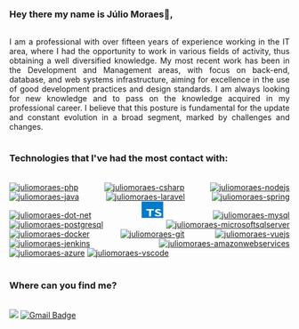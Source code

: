 ### Hey there my name is Júlio Moraes👋,

<p style="text-align: justify; padding: 15px 0px">I am a professional with over fifteen years of experience working in the IT area, where I had the opportunity to work in various fields of activity, thus obtaining a well diversified knowledge. My most recent work has been in the Development and Management areas, with focus on back-end, database, and web systems infrastructure, aiming for excellence in the use of good development practices and design standards. I am always looking for new knowledge and to pass on the knowledge acquired in my professional career. I believe that this posture is fundamental for the update and constant evolution in a broad segment, marked by challenges and changes.</p>

### Technologies that I've had the most contact with:

<div>
  <div style="display: block; text-align: justify"><br>
    <a href="https://github.com/juliomoraes"><img alt="juliomoraes-php" height="30" width="40" src="https://cdn.jsdelivr.net/gh/devicons/devicon/icons/php/php-original.svg"></a>
    <a href="https://github.com/juliomoraes"><img alt="juliomoraes-csharp" height="30" width="40" src="https://cdn.jsdelivr.net/gh/devicons/devicon/icons/csharp/csharp-original.svg"></a>
    <a href="https://github.com/juliomoraes"><img alt="juliomoraes-nodejs" height="30" width="40" src="https://cdn.jsdelivr.net/gh/devicons/devicon/icons/nodejs/nodejs-original.svg"></a>
    <a href="https://github.com/juliomoraes"><img alt="juliomoraes-java" height="30" width="40" src="https://cdn.jsdelivr.net/gh/devicons/devicon/icons/java/java-original.svg"></a>
    <a href="https://github.com/juliomoraes"><img alt="juliomoraes-laravel" height="30" width="40" src="https://cdn.jsdelivr.net/gh/devicons/devicon/icons/laravel/laravel-plain.svg"></a>
    <a href="https://github.com/juliomoraes"><img alt="juliomoraes-spring" height="30" width="40" src="https://cdn.jsdelivr.net/gh/devicons/devicon/icons/spring/spring-original.svg"></a>
    <a href="https://github.com/juliomoraes"><img alt="juliomoraes-dot-net" height="30" width="40" src="https://cdn.jsdelivr.net/gh/devicons/devicon/icons/dot-net/dot-net-original.svg"></a>
    <a href="https://github.com/juliomoraes"><img alt="juliomoraes-typescript" height="30" width="40" src="https://raw.githubusercontent.com/devicons/devicon/master/icons/typescript/typescript-plain.svg"></a>
    <a href="https://github.com/juliomoraes"><img alt="juliomoraes-mysql" height="30" width="40" src="https://cdn.jsdelivr.net/gh/devicons/devicon/icons/mysql/mysql-original.svg"></a>
    <a href="https://github.com/juliomoraes"><img alt="juliomoraes-postgresql" height="30" width="40" src="https://cdn.jsdelivr.net/gh/devicons/devicon/icons/postgresql/postgresql-original-wordmark.svg"></a>
    <a href="https://github.com/juliomoraes"><img alt="juliomoraes-microsoftsqlserver" height="30" width="40" src="https://cdn.jsdelivr.net/gh/devicons/devicon/icons/microsoftsqlserver/microsoftsqlserver-plain-wordmark.svg"></a>
    <a href="https://github.com/juliomoraes"><img alt="juliomoraes-docker" height="30" width="40" src="https://cdn.jsdelivr.net/gh/devicons/devicon/icons/docker/docker-original.svg"></a>
    <a href="https://github.com/juliomoraes"><img alt="juliomoraes-git" height="30" width="40" src="https://cdn.jsdelivr.net/gh/devicons/devicon/icons/git/git-original.svg"></a>
    <a href="https://github.com/juliomoraes"><img alt="juliomoraes-vuejs" height="30" width="40" src="https://cdn.jsdelivr.net/gh/devicons/devicon/icons/vuejs/vuejs-original.svg"></a>
    <a href="https://github.com/juliomoraes"><img alt="juliomoraes-jenkins" height="30" width="40" src="https://cdn.jsdelivr.net/gh/devicons/devicon/icons/jenkins/jenkins-original.svg"></a>
    <a href="https://github.com/juliomoraes"><img alt="juliomoraes-amazonwebservices" height="30" width="40" src="https://cdn.jsdelivr.net/gh/devicons/devicon/icons/amazonwebservices/amazonwebservices-original-wordmark.svg"></a>
    <a href="https://github.com/juliomoraes"><img alt="juliomoraes-azure" height="30" width="40" src="https://cdn.jsdelivr.net/gh/devicons/devicon/icons/azure/azure-original-wordmark.svg"></a>
    <a href="https://github.com/juliomoraes"><img alt="juliomoraes-vscode" height="30" width="40" src="https://cdn.jsdelivr.net/gh/devicons/devicon/icons/vscode/vscode-original.svg"></a>
</div>
<br />

### Where can you find me?
<br />
<div>
  <a href="https://www.linkedin.com/in/juliordemoraes/" target="_blank"><img src="https://img.shields.io/badge/-LinkedIn-%230077B5?style=for-the-badge&logo=linkedin&logoColor=white" target="_blank"></a>
  <a href="mailto:juliordemoraes@gmail.com" rel="nofollow"><img src="https://img.shields.io/badge/Gmail-D14836?style=for-the-badge&logo=gmail&logoColor=white" alt="Gmail Badge"  style="max-width:100%;" /></a>
 </div>
